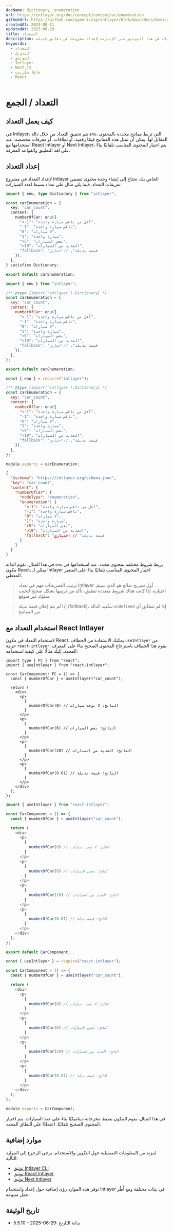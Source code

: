 ```yaml
---
docName: dictionary__enumeration
url: https://intlayer.org/doc/concept/content/ar/enumeration
githubUrl: https://github.com/aymericzip/intlayer/blob/main/docs/docs/ar/dictionary/enumeration.md
createdAt: 2024-08-11
updatedAt: 2025-06-29
title: التعداد
description: اكتشف كيفية إعلان واستخدام التعدادات في موقعك متعدد اللغات. اتبع الخطوات في هذا التوثيق عبر الإنترنت لإعداد مشروعك في دقائق قليلة.
keywords:
  - التعداد
  - التدويل
  - التوثيق
  - Intlayer
  - Next.js
  - جافا سكريبت
  - React
---
```


# التعداد / الجمع

## كيف يعمل التعداد

في Intlayer، يتم تحقيق التعداد من خلال دالة `enu`، التي تربط مفاتيح محددة بالمحتوى المقابل لها. يمكن أن تمثل هذه المفاتيح قيمًا رقمية، أو نطاقات، أو معرفات مخصصة. عند استخدامها مع React Intlayer أو Next Intlayer، يتم اختيار المحتوى المناسب تلقائيًا بناءً على لغة التطبيق والقواعد المعرفة.

## إعداد التعداد

لإعداد التعداد في مشروع Intlayer الخاص بك، تحتاج إلى إنشاء وحدة محتوى تتضمن تعريفات التعداد. فيما يلي مثال على تعداد بسيط لعدد السيارات:

```typescript fileName="**/*.content.ts" contentDeclarationFormat="typescript"
import { enu, type Dictionary } from "intlayer";

const carEnumeration = {
  key: "car_count",
  content: {
    numberOfCar: enu({
      "<-1": "أقل من ناقص سيارة واحدة",
      "-1": "ناقص سيارة واحدة",
      "0": "لا سيارات",
      "1": "سيارة واحدة",
      ">5": "بعض السيارات",
      ">19": "العديد من السيارات",
      "fallback": "قيمة بديلة", // اختياري
    }),
  },
} satisfies Dictionary;

export default carEnumeration;
```

```javascript fileName="**/*.content.mjs" contentDeclarationFormat="esm"
import { enu } from "intlayer";

/** @type {import('intlayer').Dictionary} */
const carEnumeration = {
  key: "car_count",
  content: {
    numberOfCar: enu({
      "<-1": "أقل من ناقص سيارة واحدة",
      "-1": "ناقص سيارة واحدة",
      "0": "لا سيارات",
      "1": "سيارة واحدة",
      ">5": "بعض السيارات",
      ">19": "العديد من السيارات",
      "fallback": "قيمة بديلة", // اختياري
    }),
  },
};

export default carEnumeration;
```

```javascript fileName="**/*.content.cjs" contentDeclarationFormat="commonjs"
const { enu } = require("intlayer");

/** @type {import('intlayer').Dictionary} */
const carEnumeration = {
  key: "car_count",
  content: {
    numberOfCar: enu({
      "<-1": "أقل من ناقص سيارة واحدة",
      "-1": "ناقص سيارة واحدة",
      "0": "لا سيارات",
      "1": "سيارة واحدة",
      ">5": "بعض السيارات",
      ">19": "العديد من السيارات",
      "fallback": "قيمة بديلة", // اختياري
    }),
  },
};

module.exports = carEnumeration;
```

```json fileName="**/*.content.json" contentDeclarationFormat="json"
{
  "$schema": "https://intlayer.org/schema.json",
  "key": "car_count",
  "content": {
    "numberOfCar": {
      "nodeType": "enumeration",
      "enumeration": {
        "<-1": "أقل من ناقص سيارة واحدة",
        "-1": "ناقص سيارة واحدة",
        "0": "لا سيارات",
        "1": "سيارة واحدة",
        ">5": "بعض السيارات",
        ">19": "العديد من السيارات",
        "fallback": "قيمة بديلة" // اختياري
      }
    }
  }
}
```

في هذا المثال، تقوم الدالة `enu` بربط شروط مختلفة بمحتوى محدد. عند استخدامها في مكون React، يمكن لـ Intlayer اختيار المحتوى المناسب تلقائيًا بناءً على المتغير المعطى.

> ترتيب التصريحات مهم في تعداد Intlayer. أول تصريح صالح هو الذي سيتم اختياره. إذا كانت هناك شروط متعددة تنطبق، تأكد من ترتيبها بشكل صحيح لتجنب سلوك غير متوقع.

> إذا لم يتم إعلان قيمة بديلة (fallback)، ستُعيد الدالة `undefined` إذا لم تتطابق أي من المفاتيح.

## استخدام التعداد مع React Intlayer

لاستخدام التعداد في مكون React، يمكنك الاستفادة من الخطاف `useIntlayer` من حزمة `react-intlayer`. يقوم هذا الخطاف باسترجاع المحتوى الصحيح بناءً على المعرف المحدد. إليك مثالًا على كيفية استخدامه:

```tsx fileName="**/*.tsx" codeFormat="typescript"
import type { FC } from "react";
import { useIntlayer } from "react-intlayer";

const CarComponent: FC = () => {
  const { numberOfCar } = useIntlayer("car_count");

  return (
    <div>
      <p>
        {
          numberOfCar(0) // الناتج: لا توجد سيارات
        }
      </p>
      <p>
        {
          numberOfCar(6) // الناتج: بعض السيارات
        }
      </p>
      <p>
        {
          numberOfCar(20) // الناتج: العديد من السيارات
        }
      </p>
      <p>
        {
          numberOfCar(0.01) // الناتج: قيمة بديلة
        }
      </p>
    </div>
  );
};
```

```javascript fileName="**/*.mjx" codeFormat="esm"
import { useIntlayer } from "react-intlayer";

const CarComponent = () => {
  const { numberOfCar } = useIntlayer("car_count");

  return (
    <div>
      <p>
        {
          numberOfCar(0) // الناتج: لا توجد سيارات
        }
      </p>
      <p>
        {
          numberOfCar(6) // الناتج: بعض السيارات
        }
      </p>
      <p>
        {
          numberOfCar(20) // الناتج: العديد من السيارات
        }
      </p>
      <p>
        {
          numberOfCar(0.01) // الناتج: قيمة بديلة
        }
      </p>
    </div>
  );
};

export default CarComponent;
```

```javascript fileName="**/*.cjs" codeFormat="commonjs"
const { useIntlayer } = require("react-intlayer");

const CarComponent = () => {
  const { numberOfCar } = useIntlayer("car_count");

  return (
    <div>
      <p>
        {
          numberOfCar(0) // الناتج: لا توجد سيارات
        }
      </p>
      <p>
        {
          numberOfCar(6) // الناتج: بعض السيارات
        }
      </p>
      <p>
        {
          numberOfCar(20) // الناتج: العديد من السيارات
        }
      </p>
      <p>
        {
          numberOfCar(0.01) // الناتج: قيمة بديلة
        }
      </p>
    </div>
  );
};

module.exports = CarComponent;
```

في هذا المثال، يقوم المكون بضبط مخرجاته ديناميكيًا بناءً على عدد السيارات. يتم اختيار المحتوى الصحيح تلقائيًا، اعتمادًا على النطاق المحدد.

## موارد إضافية

لمزيد من المعلومات التفصيلية حول التكوين والاستخدام، يرجى الرجوع إلى الموارد التالية:

- [توثيق Intlayer CLI](https://github.com/aymericzip/intlayer/blob/main/docs/docs/ar/intlayer_cli.md)
- [توثيق React Intlayer](https://github.com/aymericzip/intlayer/blob/main/docs/docs/ar/intlayer_with_create_react_app.md)
- [توثيق Next Intlayer](https://github.com/aymericzip/intlayer/blob/main/docs/docs/ar/intlayer_with_nextjs_15.md)

توفر هذه الموارد رؤى إضافية حول إعداد واستخدام Intlayer في بيئات مختلفة ومع أُطُر عمل متنوعة.

## تاريخ الوثيقة

- 5.5.10 - 2025-06-29: بداية التاريخ
